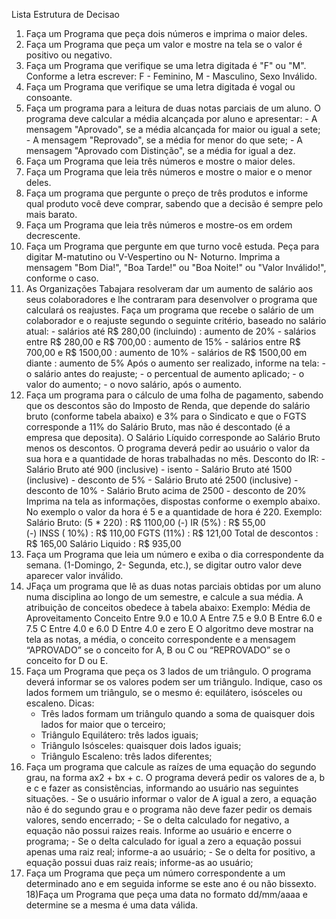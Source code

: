Lista Estrutura de Decisao

1) Faça um Programa que peça dois números e imprima o maior deles.
2) Faça um Programa que peça um valor e mostre na tela se o valor é positivo ou negativo.
3) Faça um Programa que verifique se uma letra digitada é "F" ou "M". Conforme a letra escrever: F - Feminino, M - Masculino, Sexo Inválido.
4) Faça um Programa que verifique se uma letra digitada é vogal ou consoante.
5) Faça um programa para a leitura de duas notas parciais de um aluno. O programa deve calcular a média alcançada por aluno e apresentar:
			- A mensagem "Aprovado", se a média alcançada for maior ou igual a sete;
	 		- A mensagem "Reprovado", se a média for menor do que sete;
		 	- A mensagem "Aprovado com Distinção", se a média for igual a dez.
6) Faça um Programa que leia três números e mostre o maior deles.
7) Faça um Programa que leia três números e mostre o maior e o menor deles.
8) Faça um programa que pergunte o preço de três produtos e informe qual produto você deve comprar, sabendo que a decisão é sempre pelo mais barato.
9) Faça um Programa que leia três números e mostre-os em ordem decrescente.
10) Faça um Programa que pergunte em que turno você estuda. Peça para digitar M-matutino ou V-Vespertino ou N- Noturno. Imprima a mensagem "Bom Dia!", "Boa Tarde!" ou "Boa Noite!" ou "Valor Inválido!", conforme o caso.
11) As Organizações Tabajara resolveram dar um aumento de salário aos seus colaboradores e lhe contraram para desenvolver o programa que calculará os reajustes.
		Faça um programa que recebe o salário de um colaborador e o reajuste segundo o seguinte critério, baseado no salário atual:
			- salários até R$ 280,00 (incluindo) : aumento de 20%
		 	- salários entre R$ 280,00 e R$ 700,00 : aumento de 15%
			- salários entre R$ 700,00 e R$ 1500,00 : aumento de 10%
			- salários de R$ 1500,00 em diante : aumento de 5% Após o aumento ser realizado, informe na tela:
		 	- o salário antes do reajuste;
			- o percentual de aumento aplicado;
		 	- o valor do aumento;
			- o novo salário, após o aumento.
12) Faça um programa para o cálculo de uma folha de pagamento, sabendo que os descontos são do Imposto de Renda, que depende do salário bruto (conforme tabela abaixo) e 3% para o Sindicato e que o FGTS corresponde a 11% do Salário Bruto, mas não é descontado (é a empresa que deposita). O Salário Líquido corresponde ao Salário Bruto menos os descontos. O programa deverá pedir ao usuário o valor da sua hora e a quantidade de horas trabalhadas no mês.
		Desconto do IR:
		 - Salário Bruto até 900 (inclusive) - isento
		 - Salário Bruto até 1500 (inclusive) - desconto de 5%
		 - Salário Bruto até 2500 (inclusive) - desconto de 10%
		 - Salário Bruto acima de 2500 - desconto de 20% Imprima na tela as informações, dispostas conforme o exemplo abaixo. No exemplo o valor da hora é 5 e a quantidade de hora é 220.
		Exemplo:
		 Salário Bruto: (5 * 220)        : R$ 1100,00
                 (-) IR (5%)                     : R$   55,00  
                 (-) INSS ( 10%)                 : R$  110,00
                 FGTS (11%)                      : R$  121,00
                 Total de descontos              : R$  165,00
                 Salário Liquido                 : R$  935,00
13) Faça um Programa que leia um número e exiba o dia correspondente da semana. (1-Domingo, 2- Segunda, etc.), se digitar outro valor deve aparecer valor inválido.
14) JFaça um programa que lê as duas notas parciais obtidas por um aluno numa disciplina ao longo de um semestre, e calcule a sua média. A atribuição de conceitos obedece à tabela abaixo:
	        Exemplo:
	 	 Média de Aproveitamento  Conceito
 		     Entre 9.0 e 10.0        A
  		     Entre 7.5 e 9.0         B
  		     Entre 6.0 e 7.5         C
 		     Entre 4.0 e 6.0         D
 		     Entre 4.0 e zero        E
O algoritmo deve mostrar na tela as notas, a média, o conceito correspondente e a mensagem “APROVADO” se o conceito for A, B ou C ou “REPROVADO” se o conceito for D ou E.
15) Faça um Programa que peça os 3 lados de um triângulo. O programa deverá informar se os valores podem ser um triângulo. Indique, caso os lados formem um triângulo, se o mesmo é: equilátero, isósceles ou escaleno.
    	Dicas:
	 - Três lados formam um triângulo quando a soma de quaisquer dois lados for maior que o terceiro;
	 - Triângulo Equilátero: três lados iguais;
	 - Triângulo Isósceles: quaisquer dois lados iguais;
	 - Triângulo Escaleno: três lados diferentes;
16) Faça um programa que calcule as raízes de uma equação do segundo grau, na forma ax2 + bx + c. O programa deverá pedir os valores de a, b e c e fazer as consistências, informando ao usuário nas seguintes situações.
         - Se o usuário informar o valor de A igual a zero, a equação não é do segundo grau e o programa não deve fazer pedir os demais valores, sendo encerrado;
    	 - Se o delta calculado for negativo, a equação não possui raizes reais. Informe ao usuário e encerre o programa;
         - Se o delta calculado for igual a zero a equação possui apenas uma raiz real; informe-a ao usuário;
         - Se o delta for positivo, a equação possui duas raiz reais; informe-as ao usuário;
17) Faça um Programa que peça um número correspondente a um determinado ano e em seguida informe se este ano é ou não bissexto.
18)Faça um Programa que peça uma data no formato dd/mm/aaaa e determine se a mesma é uma data válida.
